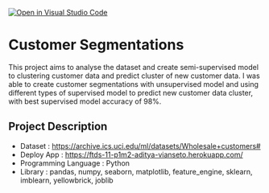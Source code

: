 [![Open in Visual Studio Code](https://classroom.github.com/assets/open-in-vscode-c66648af7eb3fe8bc4f294546bfd86ef473780cde1dea487d3c4ff354943c9ae.svg)](https://classroom.github.com/online_ide?assignment_repo_id=8075512&assignment_repo_type=AssignmentRepo)

# Customer Segmentations
This project aims to analyse the dataset and create semi-supervised model to clustering customer data and predict cluster of new customer data. I was able to create customer segmentations with unsupervised model and using different types of supervised model to predict new customer data cluster, with best supervised model accuracy of 98%.

## Project Description
  - Dataset    : https://archive.ics.uci.edu/ml/datasets/Wholesale+customers#
  - Deploy App : https://ftds-11-p1m2-aditya-vianseto.herokuapp.com/
  - Programming Language : Python
  - Library    : pandas, numpy, seaborn, matplotlib, feature_engine, sklearn, imblearn, yellowbrick, joblib
